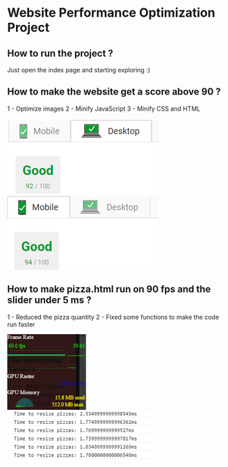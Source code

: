 # Website Performance Optimization Project

## How to run the project ?

Just open the index page and starting exploring :)


## How to make the website get a score above 90 ?

1 - Optimize images 
2 - Minify JavaScript
3 - Minify CSS and HTML

![ScreenShot](https://github.com/Mltms/frontend-nanodegree-mobile-portfolio/blob/master/img/computer-score.PNG)
![ScreenShot](https://github.com/Mltms/frontend-nanodegree-mobile-portfolio/blob/master/img/Phone-score.PNG)


## How to make pizza.html run on 90 fps and the slider under 5 ms ?

1 - Reduced the pizza quantity
2 - Fixed some functions to make the code run faster

![ScreenShot](https://github.com/Mltms/frontend-nanodegree-mobile-portfolio/blob/master/img/FPS.png)
![ScreenShot](https://github.com/Mltms/frontend-nanodegree-mobile-portfolio/blob/master/img/Resize.png)
